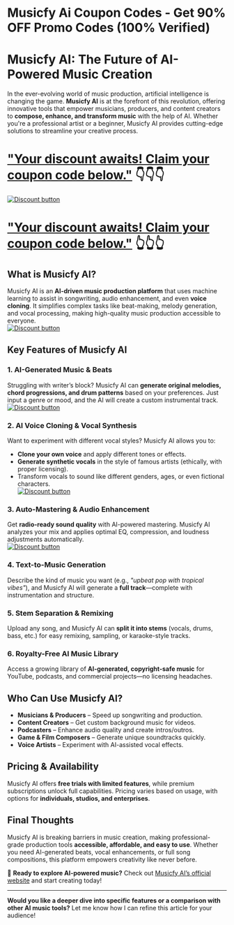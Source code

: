 # Musicfy Ai Coupon Codes - Get 90% OFF Promo Codes (100% Verified)

# **Musicfy AI: The Future of AI-Powered Music Creation**  

In the ever-evolving world of music production, artificial intelligence is changing the game. **Musicfy AI** is at the forefront of this revolution, offering innovative tools that empower musicians, producers, and content creators to **compose, enhance, and transform music** with the help of AI. Whether you're a professional artist or a beginner, Musicfy AI provides cutting-edge solutions to streamline your creative process. 
# [**"Your discount awaits! Claim your coupon code below."**](https://create.musicfy.lol/?ref=60Off) 👇👇👇
[![Discount button](https://github.com/user-attachments/assets/d84d81bf-3162-482e-9e2e-e24303a0283e)](https://create.musicfy.lol/?ref=60Off)
# [**"Your discount awaits! Claim your coupon code below."**](https://create.musicfy.lol/?ref=60Off) 👆👆👆
## **What is Musicfy AI?**  
Musicfy AI is an **AI-driven music production platform** that uses machine learning to assist in songwriting, audio enhancement, and even **voice cloning**. It simplifies complex tasks like beat-making, melody generation, and vocal processing, making high-quality music production accessible to everyone.  
[![Discount button](https://github.com/user-attachments/assets/6c66ecdd-6eea-49b4-891b-c9c416d2405e)](https://create.musicfy.lol/?ref=60Off)
## **Key Features of Musicfy AI**  

### **1. AI-Generated Music & Beats**  
Struggling with writer’s block? Musicfy AI can **generate original melodies, chord progressions, and drum patterns** based on your preferences. Just input a genre or mood, and the AI will create a custom instrumental track.  
[![Discount button](https://github.com/user-attachments/assets/6c66ecdd-6eea-49b4-891b-c9c416d2405e)](https://create.musicfy.lol/?ref=60Off)
### **2. AI Voice Cloning & Vocal Synthesis**  
Want to experiment with different vocal styles? Musicfy AI allows you to:  
- **Clone your own voice** and apply different tones or effects.  
- **Generate synthetic vocals** in the style of famous artists (ethically, with proper licensing).  
- Transform vocals to sound like different genders, ages, or even fictional characters.  
[![Discount button](https://github.com/user-attachments/assets/6c66ecdd-6eea-49b4-891b-c9c416d2405e)](https://create.musicfy.lol/?ref=60Off)
### **3. Auto-Mastering & Audio Enhancement**  
Get **radio-ready sound quality** with AI-powered mastering. Musicfy AI analyzes your mix and applies optimal EQ, compression, and loudness adjustments automatically.  
[![Discount button](https://github.com/user-attachments/assets/6c66ecdd-6eea-49b4-891b-c9c416d2405e)](https://create.musicfy.lol/?ref=60Off)
### **4. Text-to-Music Generation**  
Describe the kind of music you want (e.g., *"upbeat pop with tropical vibes"*), and Musicfy AI will generate a **full track**—complete with instrumentation and structure.  

### **5. Stem Separation & Remixing**  
Upload any song, and Musicfy AI can **split it into stems** (vocals, drums, bass, etc.) for easy remixing, sampling, or karaoke-style tracks.  

### **6. Royalty-Free AI Music Library**  
Access a growing library of **AI-generated, copyright-safe music** for YouTube, podcasts, and commercial projects—no licensing headaches.  

## **Who Can Use Musicfy AI?**  
- **Musicians & Producers** – Speed up songwriting and production.  
- **Content Creators** – Get custom background music for videos.  
- **Podcasters** – Enhance audio quality and create intros/outros.  
- **Game & Film Composers** – Generate unique soundtracks quickly.  
- **Voice Artists** – Experiment with AI-assisted vocal effects.  

## **Pricing & Availability**  
Musicfy AI offers **free trials with limited features**, while premium subscriptions unlock full capabilities. Pricing varies based on usage, with options for **individuals, studios, and enterprises**.  

## **Final Thoughts**  
Musicfy AI is breaking barriers in music creation, making professional-grade production tools **accessible, affordable, and easy to use**. Whether you need AI-generated beats, vocal enhancements, or full song compositions, this platform empowers creativity like never before.  

🎵 **Ready to explore AI-powered music?** Check out [Musicfy AI’s official website](https://www.musicfy.ai) and start creating today!  

---  
**Would you like a deeper dive into specific features or a comparison with other AI music tools?** Let me know how I can refine this article for your audience!
